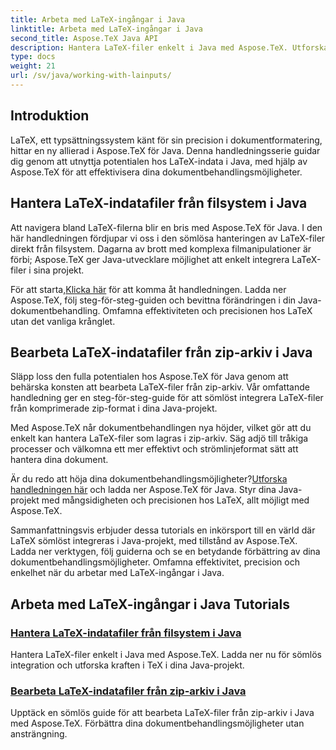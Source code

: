 ```yaml
---
title: Arbeta med LaTeX-ingångar i Java
linktitle: Arbeta med LaTeX-ingångar i Java
second_title: Aspose.TeX Java API
description: Hantera LaTeX-filer enkelt i Java med Aspose.TeX. Utforska sömlös integration, ladda ner nu och utnyttja kraften i TeX i dina Java-projekt för förbättrad dokumentbehandling.
type: docs
weight: 21
url: /sv/java/working-with-lainputs/
---
```

## Introduktion

LaTeX, ett typsättningssystem känt för sin precision i dokumentformatering, hittar en ny allierad i Aspose.TeX för Java. Denna handledningsserie guidar dig genom att utnyttja potentialen hos LaTeX-indata i Java, med hjälp av Aspose.TeX för att effektivisera dina dokumentbehandlingsmöjligheter.

## Hantera LaTeX-indatafiler från filsystem i Java

Att navigera bland LaTeX-filerna blir en bris med Aspose.TeX för Java. I den här handledningen fördjupar vi oss i den sömlösa hanteringen av LaTeX-filer direkt från filsystem. Dagarna av brott med komplexa filmanipulationer är förbi; Aspose.TeX ger Java-utvecklare möjlighet att enkelt integrera LaTeX-filer i sina projekt.

 För att starta,[Klicka här](./file-system-input/) för att komma åt handledningen. Ladda ner Aspose.TeX, följ steg-för-steg-guiden och bevittna förändringen i din Java-dokumentbehandling. Omfamna effektiviteten och precisionen hos LaTeX utan det vanliga krånglet.

## Bearbeta LaTeX-indatafiler från zip-arkiv i Java

Släpp loss den fulla potentialen hos Aspose.TeX för Java genom att behärska konsten att bearbeta LaTeX-filer från zip-arkiv. Vår omfattande handledning ger en steg-för-steg-guide för att sömlöst integrera LaTeX-filer från komprimerade zip-format i dina Java-projekt.

Med Aspose.TeX når dokumentbehandlingen nya höjder, vilket gör att du enkelt kan hantera LaTeX-filer som lagras i zip-arkiv. Säg adjö till tråkiga processer och välkomna ett mer effektivt och strömlinjeformat sätt att hantera dina dokument.

 Är du redo att höja dina dokumentbehandlingsmöjligheter?[Utforska handledningen här](./zip-archive-input/) och ladda ner Aspose.TeX för Java. Styr dina Java-projekt med mångsidigheten och precisionen hos LaTeX, allt möjligt med Aspose.TeX.

Sammanfattningsvis erbjuder dessa tutorials en inkörsport till en värld där LaTeX sömlöst integreras i Java-projekt, med tillstånd av Aspose.TeX. Ladda ner verktygen, följ guiderna och se en betydande förbättring av dina dokumentbehandlingsmöjligheter. Omfamna effektivitet, precision och enkelhet när du arbetar med LaTeX-ingångar i Java.
## Arbeta med LaTeX-ingångar i Java Tutorials
### [Hantera LaTeX-indatafiler från filsystem i Java](./file-system-input/)
Hantera LaTeX-filer enkelt i Java med Aspose.TeX. Ladda ner nu för sömlös integration och utforska kraften i TeX i dina Java-projekt.
### [Bearbeta LaTeX-indatafiler från zip-arkiv i Java](./zip-archive-input/)
Upptäck en sömlös guide för att bearbeta LaTeX-filer från zip-arkiv i Java med Aspose.TeX. Förbättra dina dokumentbehandlingsmöjligheter utan ansträngning.